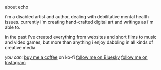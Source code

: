 about echo

i'm a disabled artist and author, dealing with debilitative mental health issues. currently i'm creating hand-crafted digital art and writings as i'm able to. 

in the past i've created everything from websites and short films to music and video games, but more than anything i enjoy dabbling in all kinds of creative media. 

*you can:*
[buy me a coffee](https://ko-fi.com/echo "buy echo a coffee") on ko-fi
[follow me on Bluesky](https://bsky.app/profile/echoesofit.bsky.social) 
[follow me on Instagram](https://www.instagram.com/echoesofit)